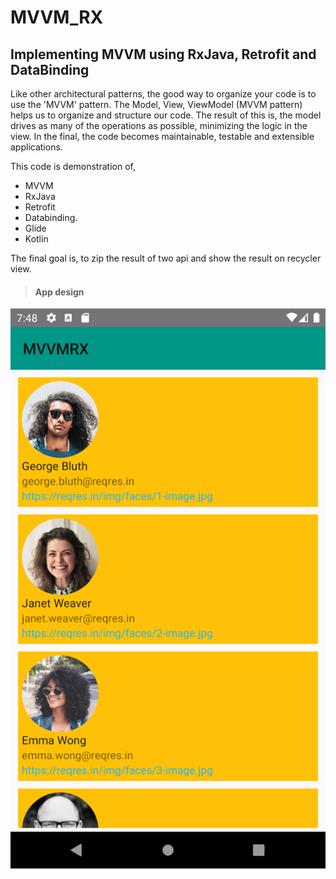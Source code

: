 # MVVM_RX
## Implementing MVVM using RxJava, Retrofit and DataBinding ##

Like other architectural patterns, the good way to organize your code is to use the 'MVVM' pattern. The Model, View, ViewModel (MVVM pattern) helps us to organize and structure our code. The result of this is, the model drives as many of the operations as possible, minimizing the logic in the view. In the final, the code becomes maintainable, testable and extensible applications.

This code is demonstration of,
* MVVM
* RxJava
* Retrofit
* Databinding.
* Glide
* Kotlin

The final goal is, to zip the result of two api and show the result on recycler view.

>#### App design ####
![picture alt](https://github.com/HimanshuSharma13/RxJava/blob/rx_mvvm_retrofit/app/src/main/java/com/learn/mvvmrx/screens/home.png "App design screens")
